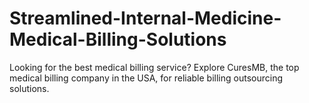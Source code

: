 # Streamlined-Internal-Medicine-Medical-Billing-Solutions
Looking for the best medical billing service? Explore CuresMB, the top medical billing company in the USA, for reliable billing outsourcing solutions.
